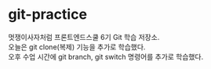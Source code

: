# git-practice
멋쟁이사자처럼 프론트엔드스쿨 6기 Git 학습 저장소.
</br>
오늘은 git clone(복제) 기능을 추가로 학습했다.
<br>
오후 수업 시간에 git branch, git switch 명령어를 추가로 학습했다.
